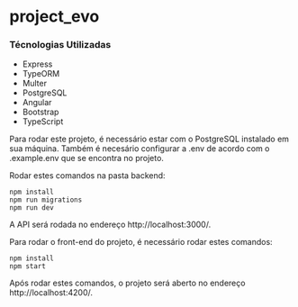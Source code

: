 # project_evo


### Técnologias Utilizadas
- Express
- TypeORM
- Multer
- PostgreSQL
- Angular
- Bootstrap
- TypeScript

Para rodar este projeto, é necessário estar com o PostgreSQL instalado em sua máquina.
Também é necesário configurar a .env de acordo com o .example.env que se encontra no projeto.

Rodar estes comandos na pasta backend:

    npm install
    npm run migrations
    npm run dev

A API será rodada no endereço http://localhost:3000/.

Para rodar o front-end do projeto, é necessário rodar estes comandos:

    npm install
    npm start 
    
Após rodar estes comandos, o projeto será aberto no endereço http://localhost:4200/.
